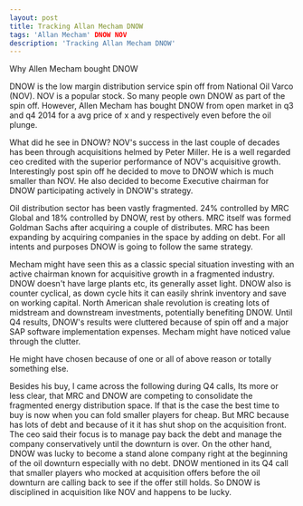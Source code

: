 ```yaml
---
layout: post
title: Tracking Allan Mecham DNOW
tags: 'Allan Mecham' DNOW NOV
description: 'Tracking Allan Mecham DNOW'
---
```


Why Allen Mecham bought DNOW

DNOW is the low margin distribution service spin off from National Oil Varco (NOV). NOV is a popular stock.
So many people own DNOW as part of the spin off. However, Allen Mecham has bought DNOW from open market in q3 and q4 2014 for a avg price of x and y respectively even before the oil plunge.

What did he see in DNOW?
NOV's success in the last couple of decades has been through acquisitions helmed by Peter Miller. He is a well regarded ceo credited with the superior performance of NOV's acquisitive growth.
Interestingly post spin off he decided to move to DNOW which is much smaller than NOV. He also decided to become Executive chairman for DNOW participating actively in DNOW's strategy.

Oil distribution sector has been vastly fragmented. 24% controlled by MRC Global and 18% controlled by DNOW, rest by others. MRC itself was formed Goldman Sachs after acquiring a couple of distributes.  MRC has been expanding by acquiring companies in the space by adding on debt. For all intents and purposes DNOW is going to follow the same strategy.

Mecham might have seen this as a classic special situation investing with an active chairman known for acquisitive growth in a fragmented industry.
DNOW doesn't have large plants etc, its generally asset light.
DNOW also is counter cyclical, as down cycle hits it can easily shrink inventory and save on working capital.
North American shale revolution is creating lots of midstream and downstream investments, potentially benefiting DNOW.
Until Q4 results, DNOW's results were cluttered because of spin off and a major SAP software implementation expenses. Mecham might have noticed value through the clutter.

He might have chosen because of one or all of above reason or totally something else.

Besides his buy, I came across the following during Q4 calls,
Its more or less clear, that MRC and DNOW are competing to consolidate the fragmented energy distribution space. If that is the case the best time to buy is now when you can fold smaller players for cheap. But MRC because has lots of debt and because of it it has shut shop on the acquisition front. The ceo said their focus is to manage pay back the debt and manage the company conservatively until the downturn is over. On the other hand, DNOW was lucky to become a stand alone company right at the beginning of the oil downturn especially with no debt. DNOW mentioned in its Q4 call that smaller players who mocked at acquisition offers before the oil downturn are calling back to see if the offer still holds.
So DNOW is disciplined in acquisition like NOV and happens to be lucky.







